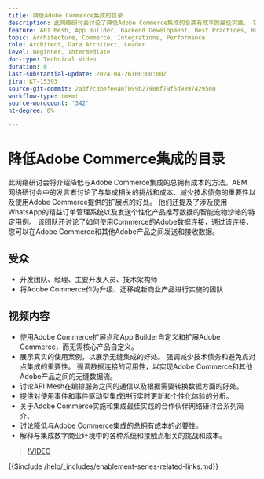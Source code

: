 ```yaml
---
title: 降低Adobe Commerce集成的目录
description: 此网络研讨会讨论了降低Adobe Commerce集成的总拥有成本的最佳实践。 它强调传统集成面临的挑战，并强调使用扩展点和与其他Experience Cloud产品的本机集成来降低成本，提高ROI。 目标是提供灵活性，在不自定义核心的情况下扩展产品，使其更易于维护和升级。
feature: API Mesh, App Builder, Backend Development, Best Practices, Best Practices, Extensibility, Integration
topic: Architecture, Commerce, Integrations, Performance
role: Architect, Data Architect, Leader
level: Beginner, Intermediate
doc-type: Technical Video
duration: 0
last-substantial-update: 2024-04-26T00:00:00Z
jira: KT-15393
source-git-commit: 2a3f7c3befeea07099b27906f79f5d9897429500
workflow-type: tm+mt
source-wordcount: '342'
ht-degree: 0%

---
```



# 降低Adobe Commerce集成的目录

此网络研讨会将介绍降低与Adobe Commerce集成的总拥有成本的方法。&#x200B;AEM 网络研讨会中的发言者讨论了与集成相关的挑战和成本、减少技术债务的重要性以及使用Adobe Commerce提供的扩展点的好处。 他们还提及了涉及使用WhatsApp的精益订单管理系统以及发送个性化产品推荐数据的智能宠物沙箱的特定用例。  该团队还讨论了如何使用Commerce的Adobe数据连接，通过该连接，您可以在Adobe Commerce和其他Adobe产品之间发送和接收数据。

## 受众

* 开发团队、经理、主要开发人员、技术架构师
* 将Adobe Commerce作为升级、迁移或新商业产品进行实施的团队

## 视频内容

* 使用Adobe Commerce扩展点和App Builder自定义和扩展Adobe Commerce，而无需核心产品自定义。
* 展示真实的使用案例，以展示无缝集成的好处。
强调减少技术债务和避免点对点集成的重要性。
强调数据连接的可用性，以实现Adobe Commerce和其他Adobe产品之间的无缝数据流。
* 讨论API Mesh在编排服务之间的通信以及根据需要转换数据方面的好处。
* 提供对使用事件和事件驱动型集成进行实时更新和个性化体验的分析。
* 关于Adobe Commerce实施和集成最佳实践的合作伙伴网络研讨会系列简介。
* 讨论降低与Adobe Commerce集成的总拥有成本的必要性。
* 解释与集成数字商业环境中的各种系统和接触点相关的挑战和成本。

>[!VIDEO](https://video.tv.adobe.com/v/3428768?learn=on)

{{$include /help/_includes/enablement-series-related-links.md}}
